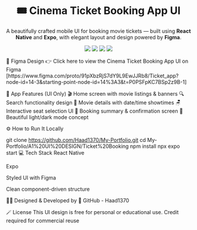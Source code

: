 <h1 align="center">🎟️ Cinema Ticket Booking App UI</h1> <p align="center"> A beautifully crafted mobile UI for booking movie tickets — built using <strong>React Native</strong> and <strong>Expo</strong>, with elegant layout and design powered by <strong>Figma</strong>. </p> <p align="center"> <img src="https://img.shields.io/badge/Platform-React%20Native-blueviolet?style=for-the-badge" /> <img src="https://img.shields.io/badge/Expo-Mobile%20App-green?style=for-the-badge" /> <img src="https://img.shields.io/badge/Figma-Design-orange?style=for-the-badge" /> <img src="https://img.shields.io/badge/Status-UI%20Only-yellow?style=for-the-badge" /> </p>
🎨 Figma Design
👉 Click here to view the Cinema Ticket Booking App UI on Figma
[https://www.figma.com/proto/91pXbzRjS7dY9L9EwJJRb8/Ticket_app?node-id=14-3&starting-point-node-id=14%3A3&t=P0PSFpKC7BSp2z9B-1]

📲 App Features (UI Only)
🎬 Home screen with movie listings & banners
🔍 Search functionality design
📅 Movie details with date/time showtimes
🪑 Interactive seat selection UI
🧾 Booking summary & confirmation screen
🌙 Beautiful light/dark mode concept

⚙️ How to Run It Locally

git clone https://github.com/Haad1370/My-Portfolio.git
cd My-Portfolio/A1%20UI%20DESIGN/Ticket%20Booking
npm install
npx expo start
💻 Tech Stack
React Native

Expo

Styled UI with Figma

Clean component-driven structure

👨‍🎨 Designed & Developed by
🔗 GitHub - Haad1370

🪄 License
This UI design is free for personal or educational use. Credit required for commercial reuse
